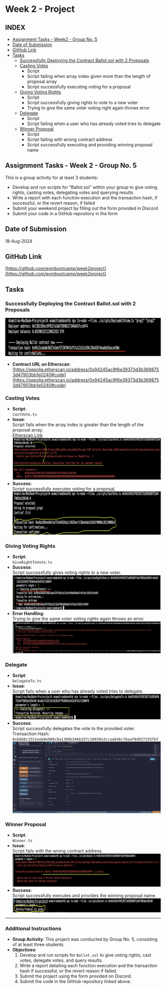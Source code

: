 # Week 2 - Project

## INDEX
- [Assignment Tasks - Week2 - Group No. 5](#assignment-tasks---week-2---group-no-5)
- [Date of Submission](#date-of-submission)
- [GitHub Link](#github-link)
- [Tasks](#tasks)
  - [Successfully Deploying the Contract Ballot.sol with 2 Proposals](#successfully-deploying-the-contract-ballotsol-with-2-proposals)
  - [Casting Votes](#casting-votes)
    - Script
    - Script failing when array index given more than the length of proposal array
    - Script successfully executing voting for a proposal
  - [Giving Voting Rights](#giving-voting-rights)
    - Script
    - Script successfully giving rights to vote to a new voter
    - Trying to give the same voter voting right again throws error
  - [Delegate](#delegate)
    - Script
    - Script failing when a user who has already voted tries to delegate
  - [Winner Proposal](#winner-proposal)
    - Script
    - Script failing with wrong contract address
    - Script successfully executing and providing winning proposal name

## Assignment Tasks - Week 2 - Group No. 5
This is a group activity for at least 3 students:
- Develop and run scripts for “Ballot.sol” within your group to give voting rights, casting votes, delegating votes and querying results
- Write a report with each function execution and the transaction hash, if successful, or the revert reason, if failed
- Submit your weekend project by filling out the form provided in Discord
- Submit your code in a GitHub repository in the form

## Date of Submission
18-Aug-2024

## GitHub Link
[https://github.com/evmbootcamp/week2project](https://github.com/evmbootcamp/week2project)

## Tasks
### Successfully Deploying the Contract Ballot.sol with 2 Proposals
![Project Screenshot](./utilities/1.png)
- **Contract URL on Etherscan**:  
  [https://sepolia.etherscan.io/address/0x94245ac9f6e39373d3b3698753d47903bb1e0240#code](https://sepolia.etherscan.io/address/0x94245ac9f6e39373d3b3698753d47903bb1e0240#code)
### Casting Votes
- **Script**:  
  `CastVote.ts`
- **Issue**:  
  Script fails when the array index is greater than the length of the proposal array.  
  [Etherscan Link](https://sepolia.etherscan.io/address/0x94245ac9f6e39373d3b3698753d47903bb1e0240#code)
  ![Project Screenshot](./utilities/2.png)
- **Success**:  
  Script successfully executes voting for a proposal.
  ![Project Screenshot](./utilities/3.png)
### Giving Voting Rights
- **Script**:  
  `GiveRightToVote.ts`
- **Success**:  
  Script successfully gives voting rights to a new voter.
  ![Project Screenshot](./utilities/4.png)
- **Error Handling**:  
  Trying to give the same voter voting rights again throws an error.
  ![Project Screenshot](./utilities/5.png)
### Delegate
- **Script**:  
  `DelegateTo.ts`
- **Issue**:  
  Script fails when a user who has already voted tries to delegate.
  ![Project Screenshot](./utilities/6.png)
- **Success**:  
  Script successfully delegates the vote to the provided voter.  
  Transaction Hash: `0xb6b8c3321eeb0e909c0a1390b346b257c10030e3ccae64bc76aaf8d937193fbf`
  ![Project Screenshot](./utilities/7.png)
### Winner Proposal
- **Script**:  
  `Winner.ts`
- **Issue**:  
  Script fails with the wrong contract address.
  ![Project Screenshot](./utilities/8.png)
- **Success**:  
  Script successfully executes and provides the winning proposal name.
  ![Project Screenshot](./utilities/9.png)
---
### Additional Instructions
- **Group Activity**: This project was conducted by Group No. 5, consisting of at least three students.
- **Objectives**:
  1. Develop and run scripts for `Ballot.sol` to give voting rights, cast votes, delegate votes, and query results.
  2. Write a report detailing each function execution and the transaction hash if successful, or the revert reason if failed.
  3. Submit the project using the form provided on Discord.
  4. Submit the code in the GitHub repository linked above.
